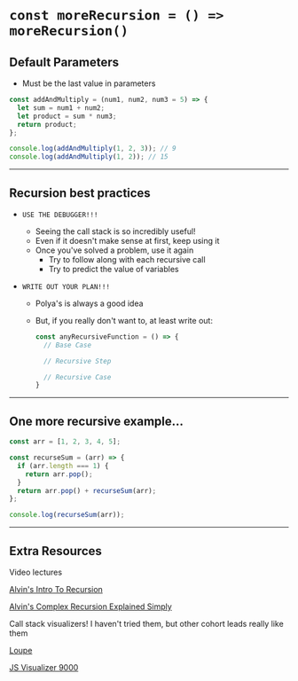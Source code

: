 # `const moreRecursion = () => moreRecursion()`

## Default Parameters

- Must be the last value in parameters

```js
const addAndMultiply = (num1, num2, num3 = 5) => {
  let sum = num1 + num2;
  let product = sum * num3;
  return product;
};

console.log(addAndMultiply(1, 2, 3)); // 9
console.log(addAndMultiply(1, 2)); // 15
```

---

## Recursion best practices

- `USE THE DEBUGGER!!!`

  - Seeing the call stack is so incredibly useful!
  - Even if it doesn't make sense at first, keep using it
  - Once you've solved a problem, use it again
    - Try to follow along with each recursive call
    - Try to predict the value of variables

- `WRITE OUT YOUR PLAN!!!`

  - Polya's is always a good idea
  - But, if you really don't want to, at least write out:

    ```js
    const anyRecursiveFunction = () => {
      // Base Case

      // Recursive Step

      // Recursive Case
    }
    ```

---

## One more recursive example...

```js
const arr = [1, 2, 3, 4, 5];

const recurseSum = (arr) => {
  if (arr.length === 1) {
    return arr.pop();
  }
  return arr.pop() + recurseSum(arr);
};

console.log(recurseSum(arr));
```

---

## Extra Resources

Video lectures

[Alvin's Intro To Recursion](https://www.youtube.com/watch?v=yBWlPte6FhA)

[Alvin's Complex Recursion Explained Simply](https://www.youtube.com/watch?v=wRH2I6IN4BE)

Call stack visualizers! I haven't tried them, but other cohort leads really like them

[Loupe](http://latentflip.com/loupe/?code=!!!PGJ1dHRvbj5DbGljayBtZSE8L2J1dHRvbj4%3D)

[JS Visualizer 9000](https://www.jsv9000.app/)
